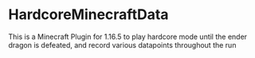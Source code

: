 # HardcoreMinecraftData

This is a Minecraft Plugin for 1.16.5 to play hardcore mode until the ender dragon is defeated, and record various datapoints throughout the run
